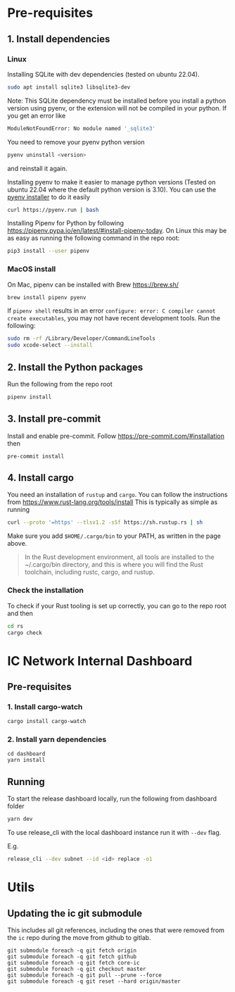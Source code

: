 # Pre-requisites

## 1. Install dependencies

### Linux

Installing SQLite with dev dependencies (tested on ubuntu 22.04).

``` bash
sudo apt install sqlite3 libsqlite3-dev
```

Note: This SQLite dependency must be installed before you install a python
version using pyenv, or the extension will not be compiled in your python. If 
you get an error like 

``` bash
ModuleNotFoundError: No module named '_sqlite3'
```

You need to remove your pyenv python version 

``` bash
pyenv uninstall <version>
```

and reinstall it again.

Installing pyenv to make it easier to manage python versions  (Tested on ubuntu
22.04 where the default python version is 3.10). You can use the [pyenv
installer](https://github.com/pyenv/pyenv-installer) to do it easily

``` bash
curl https://pyenv.run | bash
```

Installing Pipenv for Python by following https://pipenv.pypa.io/en/latest/#install-pipenv-today.
On Linux this may be as easy as running the following command in the repo root:
```bash
pip3 install --user pipenv
```

### MacOS install

On Mac, pipenv can be installed with Brew https://brew.sh/
```bash
brew install pipenv pyenv
```

If `pipenv shell` results in an error `configure: error: C compiler cannot create executables`,
you may not have recent development tools. Run the following:
```bash
sudo rm -rf /Library/Developer/CommandLineTools
sudo xcode-select --install
```

## 2. Install the Python packages

Run the following from the repo root
```bash
pipenv install
```

## 3. Install pre-commit
Install and enable pre-commit. Follow https://pre-commit.com/#installation then
```
pre-commit install
```

## 4. Install cargo

You need an installation of `rustup` and `cargo`. You can follow the instructions from https://www.rust-lang.org/tools/install
This is typically as simple as running
```sh
curl --proto '=https' --tlsv1.2 -sSf https://sh.rustup.rs | sh
```

Make sure you add `$HOME/.cargo/bin` to your PATH, as written in the page above.
> In the Rust development environment, all tools are installed to the ~/.cargo/bin directory, and this is where you will find the Rust toolchain, including rustc, cargo, and rustup.

### Check the installation

To check if your Rust tooling is set up correctly, you can go to the repo root and then
```sh
cd rs
cargo check
```

# IC Network Internal Dashboard

## Pre-requisites 

### 1. Install cargo-watch

```sh
cargo install cargo-watch
```

### 2. Install yarn dependencies

```
cd dashboard
yarn install
```

## Running

To start the release dashboard locally, run the following from dashboard folder

```sh
yarn dev
```

To use release_cli with the local dashboard instance run it with `--dev` flag.

E.g.

```sh
release_cli --dev subnet --id <id> replace -o1
```

# Utils

## Updating the ic git submodule

This includes all git references, including the ones that were removed from the `ic` repo during the move from github to gitlab.
```
git submodule foreach -q git fetch origin
git submodule foreach -q git fetch github
git submodule foreach -q git fetch core-ic
git submodule foreach -q git checkout master
git submodule foreach -q git pull --prune --force
git submodule foreach -q git reset --hard origin/master
```
